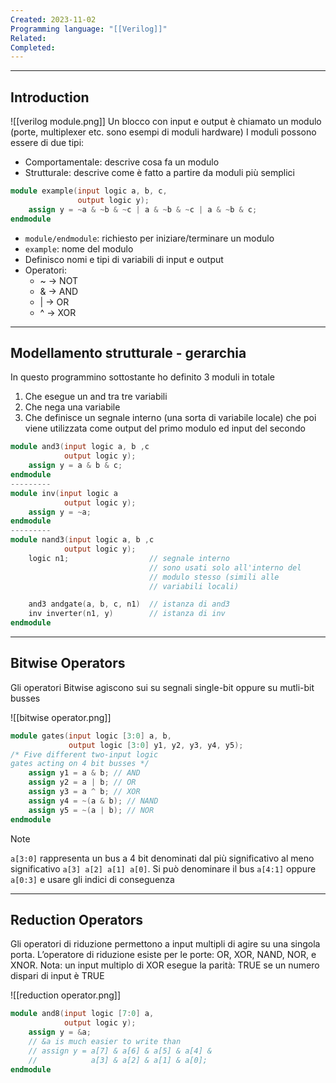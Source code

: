 ```yaml
---
Created: 2023-11-02
Programming language: "[[Verilog]]"
Related: 
Completed:
---
```

---
## Introduction
![[verilog module.png]]
Un blocco con input e output è chiamato un modulo (porte, multiplexer etc. sono esempi di moduli hardware)
I moduli possono essere di due tipi:
- Comportamentale: descrive cosa fa un modulo
- Strutturale: descrive come è fatto a partire da moduli più semplici

```verilog
module example(input logic a, b, c,
               output logic y);
	assign y = ~a & ~b & ~c | a & ~b & ~c | a & ~b & c;
endmodule
```
- `module/endmodule`: richiesto per iniziare/terminare un modulo
- `example`: nome del modulo
- Definisco nomi e tipi di variabili di input e output
- Operatori:
	- ~ → NOT
	- & → AND
	- | → OR
	- ^ → XOR

---
## Modellamento strutturale - gerarchia
In questo programmino sottostante ho definito 3 moduli in totale
1. Che esegue un and tra tre variabili
2. Che nega una variabile
3. Che definisce un segnale interno (una sorta di variabile locale) che poi viene utilizzata come output del primo modulo ed input del secondo

```verilog
module and3(input logic a, b ,c
		    output logic y);
	assign y = a & b & c;
endmodule
---------
module inv(input logic a
		    output logic y);
	assign y = ~a;
endmodule
---------
module nand3(input logic a, b ,c
		    output logic y);
	logic n1;                  // segnale interno
							   // sono usati solo all'interno del
							   // modulo stesso (simili alle
							   // variabili locali)

	and3 andgate(a, b, c, n1)  // istanza di and3
	inv inverter(n1, y)        // istanza di inv
endmodule
```

---
## Bitwise Operators
Gli operatori Bitwise agiscono sui su segnali single-bit oppure su mutli-bit busses

![[bitwise operator.png]]
```verilog
module gates(input logic [3:0] a, b,
			 output logic [3:0] y1, y2, y3, y4, y5);
/* Five different two-input logic
gates acting on 4 bit busses */
	assign y1 = a & b; // AND
	assign y2 = a | b; // OR
	assign y3 = a ^ b; // XOR
	assign y4 = ~(a & b); // NAND
	assign y5 = ~(a | b); // NOR
endmodule
```

> [!NOTE]
> `a[3:0]` rappresenta un bus a 4 bit denominati dal più significativo al meno significativo `a[3] a[2] a[1] a[0]`. Si può denominare il bus `a[4:1]` oppure `a[0:3]` e usare gli indici di conseguenza

---
## Reduction Operators
Gli operatori di riduzione permettono a input multipli di agire su una singola porta. L’operatore di riduzione esiste per le porte: OR, XOR, NAND, NOR,
e XNOR.
Nota: un input multiplo di XOR esegue la parità: TRUE se un numero dispari di input è TRUE

![[reduction operator.png]]
```verilog
module and8(input logic [7:0] a,
			output logic y);
	assign y = &a;
	// &a is much easier to write than
	// assign y = a[7] & a[6] & a[5] & a[4] &
	//            a[3] & a[2] & a[1] & a[0];
endmodule
```
